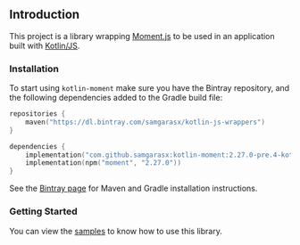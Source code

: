 ## Introduction

This project is a library wrapping [Moment.js](https://momentjs.com/) to be used in an application 
built with [Kotlin/JS](https://kotlinlang.org/docs/reference/js-overview.html).

### Installation

To start using `kotlin-moment` make sure you have the Bintray repository, and the following dependencies added to 
the Gradle build file:

```kotlin
repositories {
    maven("https://dl.bintray.com/samgarasx/kotlin-js-wrappers")
}

dependencies {
    implementation("com.github.samgarasx:kotlin-moment:2.27.0-pre.4-kotlin-1.4.30")
    implementation(npm("moment", "2.27.0"))
}
```

See the [Bintray page](https://bintray.com/samgarasx/kotlin-js-wrappers/kotlin-moment) for Maven and Gradle 
installation instructions.

### Getting Started

You can view the [samples](https://github.com/samgarasx/kotlin-js-wrappers/tree/master/kotlin-moment/moment-samples) to know 
how to use this library.

